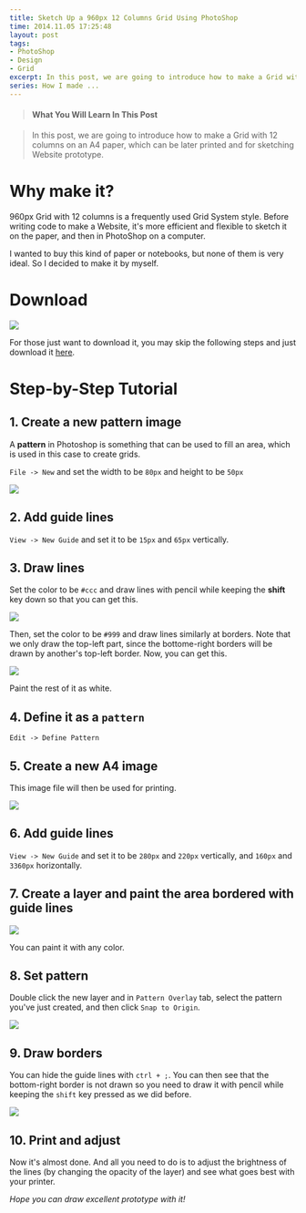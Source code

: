 ```yaml
---
title: Sketch Up a 960px 12 Columns Grid Using PhotoShop
time: 2014.11.05 17:25:48
layout: post
tags:
- PhotoShop
- Design
- Grid
excerpt: In this post, we are going to introduce how to make a Grid with 12 columns on an A4 paper, which can be later printed and for sketching Website prototype.
series: How I made ...
---
```


> #### What You Will Learn In This Post

> In this post, we are going to introduce how to make a Grid with 12 columns on an A4 paper, which can be later printed and for sketching Website prototype.

# Why make it?

960px Grid with 12 columns is a frequently used Grid System style. Before writing code to make a Website, it's more efficient and flexible to sketch it on the paper, and then in PhotoShop on a computer.

I wanted to buy this kind of paper or notebooks, but none of them is very ideal. So I decided to make it by myself.

# Download

<a href="{{ site.url }}/img/post/2014-11-05-960px-12-columns-grid-using-photoshop-9.png" target="_blank">
    <img src="{{ site.loadingImg }}" data-src="{{ site.url }}/img/post/2014-11-05-960px-12-columns-grid-using-photoshop-8.png" />
</a>

For those just want to download it, you may skip the following steps and just download it <a href="{{ site.url }}/img/post/2014-11-05-960px-12-columns-grid-using-photoshop-9.png" target="_blank">here</a>. 

# Step-by-Step Tutorial

## 1. Create a new pattern image

A **pattern** in Photoshop is something that can be used to fill an area, which is used in this case to create grids.

`File -> New` and set the width to be `80px` and height to be `50px`

<img src="{{ site.loadingImg }}" data-src="{{ site.url }}/img/post/2014-11-05-960px-12-columns-grid-using-photoshop-1.png" />

## 2. Add guide lines

`View -> New Guide` and set it to be `15px` and `65px` vertically.

## 3. Draw lines

Set the color to be `#ccc` and draw lines with pencil while keeping the **shift** key down so that you can get this.

<img src="{{ site.loadingImg }}" data-src="{{ site.url }}/img/post/2014-11-05-960px-12-columns-grid-using-photoshop-2.png" />

Then, set the color to be `#999` and draw lines similarly at borders. Note that we only draw the top-left part, since the bottome-right borders will be drawn by another's top-left border. Now, you can get this.

<img src="{{ site.loadingImg }}" data-src="{{ site.url }}/img/post/2014-11-05-960px-12-columns-grid-using-photoshop-3.png" />

Paint the rest of it as white.

## 4. Define it as a `pattern`

`Edit -> Define Pattern`

## 5. Create a new A4 image

This image file will then be used for printing.

<img src="{{ site.loadingImg }}" data-src="{{ site.url }}/img/post/2014-11-05-960px-12-columns-grid-using-photoshop-4.png" />

## 6. Add guide lines

`View -> New Guide` and set it to be `280px` and `220px` vertically, and `160px` and `3360px` horizontally.

## 7. Create a layer and paint the area bordered with guide lines

<img src="{{ site.loadingImg }}" data-src="{{ site.url }}/img/post/2014-11-05-960px-12-columns-grid-using-photoshop-5.png" />

You can paint it with any color.

## 8. Set pattern

Double click the new layer and in `Pattern Overlay` tab, select the pattern you've just created, and then click `Snap to Origin`.

<img src="{{ site.loadingImg }}" data-src="{{ site.url }}/img/post/2014-11-05-960px-12-columns-grid-using-photoshop-6.png" />

## 9. Draw borders

You can hide the guide lines with `ctrl + ;`. You can then see that the bottom-right border is not drawn so you need to draw it with pencil while keeping the `shift` key pressed as we did before.

<img src="{{ site.loadingImg }}" data-src="{{ site.url }}/img/post/2014-11-05-960px-12-columns-grid-using-photoshop-7.png" />

## 10. Print and adjust

Now it's almost done. And all you need to do is to adjust the brightness of the lines (by changing the opacity of the layer) and see what goes best with your printer.

*Hope you can draw excellent prototype with it!*
